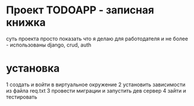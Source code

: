 # Проект TODOAPP - записная книжка 

суть проекта просто показать что я делаю для работодателя и не более  - использованы django, crud, auth 


# установка 
1 создать и войти в виртуальное окружение 
2 установить зависимости из файла req.txt 
3 провести миграции и запустить дев сервер 
4 зайти и тестировать
